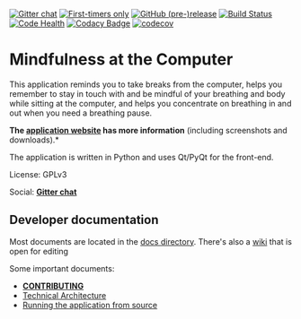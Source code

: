 [![Gitter chat](https://badges.gitter.im/gitterHQ/gitter.png)](https://gitter.im/mindfulness-at-the-computer/Lobby)
[![First-timers only](https://img.shields.io/badge/first--timers--only-friendly-blue.svg)](http://www.firsttimersonly.com/)
[![GitHub (pre-)release](https://img.shields.io/github/release/SunyataZero/mindfulness-at-the-computer/all.svg)](https://github.com/SunyataZero/mindfulness-at-the-computer/releases/latest)
[![Build Status](https://travis-ci.org/SunyataZero/mindfulness-at-the-computer.svg?branch=master)](https://travis-ci.org/SunyataZero/mindfulness-at-the-computer)
[![Code Health](https://landscape.io/github/SunyataZero/mindfulness-at-the-computer/master/landscape.svg?style=flat)](https://landscape.io/github/SunyataZero/mindfulness-at-the-computer/master)
[![Codacy Badge](https://api.codacy.com/project/badge/Grade/799f63cfa9254d4b9c3b1f93eebac994)](https://www.codacy.com/app/SunyataZero/mindfulness-at-the-computer?utm_source=github.com&amp;utm_medium=referral&amp;utm_content=SunyataZero/mindfulness-at-the-computer&amp;utm_campaign=Badge_Grade)
[![codecov](https://codecov.io/gh/SunyataZero/mindfulness-at-the-computer/branch/master/graph/badge.svg)](https://codecov.io/gh/SunyataZero/mindfulness-at-the-computer)

# Mindfulness at the Computer

This application reminds you to take breaks from the computer, helps you
remember to stay in touch with and be mindful of your breathing and body
while sitting at the computer, and helps you concentrate on breathing
in and out when you need a breathing pause.

**The [application website](https://sunyatazero.github.io/mindfulness-at-the-computer/)
has more information** (including screenshots and downloads).*

The application is written in Python and uses Qt/PyQt for the front-end.

License: GPLv3

Social: [**Gitter chat**](https://gitter.im/mindfulness-at-the-computer/Lobby)

## Developer documentation

Most documents are located in the [docs directory](docs/). There's also a [wiki](wiki) that is open for editing

Some important documents:
* [**CONTRIBUTING**](CONTRIBUTING.md)
* [Technical Architecture](docs/tech-architecture.md)
* [Running the application from source](docs/running-from-source.md)


<!--
Aka: m@c, matc
-->

